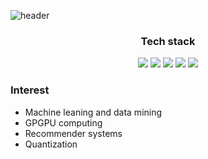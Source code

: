 ![header](https://capsule-render.vercel.app/api?type=waving&color=timeAuto&height=300&section=header&text=Printf("Hello%20:)"\)&fontSize=90)

<h3 align="center">Tech stack </strong></h3>

<div align="center">
  <img src = "https://img.shields.io/badge/C++-00599C?style=flat-square&logo=c%2B%2B&logoColor=white&link=https://dillinger.io/">
  <img src = "https://img.shields.io/badge/CUDA-76B900?style=flat-square&logo=NVIDIA&logoColor=white&link=https://dillinger.io/">
  <img src = "https://img.shields.io/badge/Python-3776AB?style=flat-square&logo=Python&logoColor=white&link=https://dillinger.io/">
  <img src = "https://img.shields.io/badge/Android-3DDC84?style=flat-square&logo=Android&logoColor=white&link=https://dillinger.io/">
  <img src = "https://img.shields.io/badge/Mysql-4479A1?style=flat-square&logo=MySQL&logoColor=white&link=https://dillinger.io/">
</div>

### Interest
* Machine leaning and data mining
* GPGPU computing
* Recommender systems
* Quantization

